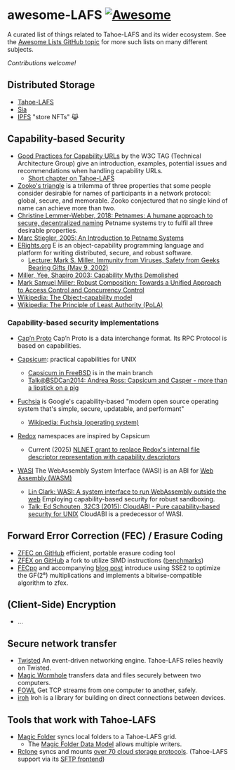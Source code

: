 # awesome-LAFS [![Awesome](https://awesome.re/badge-flat.svg)](https://awesome.re)

A curated list of things related to Tahoe-LAFS and its wider ecosystem.
See the [Awesome Lists GitHub topic](https://github.com/topics/awesome) for more such lists on many different subjects.

*Contributions welcome!*


## Distributed Storage

  * [Tahoe-LAFS](https://www.tahoe-lafs.org/)
  * [Sia](https://sia.tech/)
  * [IPFS](https://ipfs.tech/) "store NFTs" 😹

## Capability-based Security

  * [Good Practices for Capability URLs](https://w3ctag.github.io/capability-urls/) by the W3C TAG (Technical Architecture Group) give an introduction, examples, potential issues and recommendations when handling capability URLs.
    * [Short chapter on Tahoe-LAFS](https://w3ctag.github.io/capability-urls/#tahoe-lafs)
  * [Zooko's triangle](https://en.wikipedia.org/wiki/Zooko%27s_triangle) is a trilemma of three properties that some people consider desirable for names of participants in a network protocol: global, secure, and memorable. Zooko conjectured that no single kind of name can achieve more than two.
  * [Christine Lemmer-Webber, 2018: Petnames: A humane approach to secure, decentralized naming](https://files.spritely.institute/papers/petnames.pdf) Petname systems try to fulfil all three desirable properties.
  * [Marc Stiegler, 2005: An Introduction to Petname Systems](http://www.skyhunter.com/marcs/petnames/IntroPetNames.html)
  * [ERights.org](http://www.erights.org/) E is an object-capability programming language and platform for writing distributed, secure, and robust software.
    * [Lecture: Mark S. Miller, Immunity from Viruses, Safety from Geeks Bearing Gifts (May 9, 2002)](https://www.youtube.com/watch?v=KoM_aCuFk1w)
  * [Miller, Yee, Shapiro 2003: Capability Myths Demolished](https://srl.cs.jhu.edu/pubs/SRL2003-02.pdf)
  * [Mark Samuel Miller: Robust Composition: Towards a Unified Approach to Access Control and Concurrency Control](http://erights.org/talks/thesis/markm-thesis.pdf)
  * [Wikipedia: The Object-capability model](https://en.wikipedia.org/wiki/Object-capability_model)
  * [Wikipedia: The Principle of Least Authority (PoLA)](https://en.wikipedia.org/wiki/Principle_of_least_privilege)

### Capability-based security implementations

  * [Cap’n Proto](https://capnproto.org/rpc.html) Cap’n Proto is a data interchange format. Its RPC Protocol is based on capabilities.

  * [Capsicum](https://www.cl.cam.ac.uk/research/security/capsicum/): practical capabilities for UNIX
    * [Capsicum in FreeBSD](https://wiki.freebsd.org/Capsicum) is in the main branch
    * [Talk@BSDCan2014: Andrea Ross: Capsicum and Casper - more than a lipstick on a pig](https://www.youtube.com/watch?v=0la06FHbdvg)
  * [Fuchsia](https://fuchsia.dev/) is Google's capability-based "modern open source operating system that's simple, secure, updatable, and performant"
    * [Wikipedia: Fuchsia (operating system)](https://en.wikipedia.org/wiki/Fuchsia_(operating_system))
  * [Redox](https://www.redox-os.org/) namespaces are inspired by Capsicum
    * Current (2025) [NLNET grant to replace Redox's internal file descriptor representation with capability descriptors](https://nlnet.nl/project/Capability-based-RedoxOS/)

  * [WASI](https://wasi.dev/) The WebAssembly System Interface (WASI) is an ABI for [Web Assembly (WASM)](https://www.w3.org/TR/wasm-core-2/)
    * [Lin Clark: WASI: A system interface to run WebAssembly outside the web](https://hacks.mozilla.org/2019/03/standardizing-wasi-a-webassembly-system-interface/) Employing capability-based security for robust sandboxing.
    * [Talk: Ed Schouten, 32C3 (2015): CloudABI - Pure capability-based security for UNIX](https://media.ccc.de/v/32c3-7231-cloudabi) CloudABI is a predecessor of WASI.

## Forward Error Correction (FEC) / Erasure Coding

  * [ZFEC on GitHub](https://github.com/tahoe-lafs/zfec/) efficient, portable erasure coding tool
  * [ZFEX on GitHub](https://github.com/WojciechMigda/zfex/) a fork to utilize SIMD instructions ([benchmarks](https://github.com/WojciechMigda/zfex/blob/main/bench/Results.rst))
  * [FECpp](https://www.randombit.net/code/fecpp/) and accompanying [blog post](https://randombit.net/bitbashing/posts/forward_error_correction_using_simd.html) introduce using SSE2 to optimize the GF(2⁸) multiplications and implements a bitwise-compatible algorithm to zfex.

## (Client-Side) Encryption

  * ...

## Secure network transfer

  * [Twisted](https://twisted.org/) An event-driven networking engine.  Tahoe-LAFS relies heavily on Twisted.
  * [Magic Wormhole](https://github.com/magic-wormhole/magic-wormhole) transfers data and files securely between two computers.
  * [FOWL](https://github.com/meejah/fowl) Get TCP streams from one computer to another, safely.
  * [iroh](https://iroh.computer/) Iroh is a library for building on direct connections between devices.

## Tools that work with Tahoe-LAFS

  * [Magic Folder](https://github.com/tahoe-lafs/magic-folder) syncs local folders to a Tahoe-LAFS grid.
    * The [Magic Folder Data Model](https://magic-folder.readthedocs.io/en/latest/datamodel.html) allows multiple writers.
  * [Rclone](https://rclone.org/) syncs and mounts [over 70 cloud storage protocols](https://rclone.org/#providers). (Tahoe-LAFS support via its [SFTP frontend](https://tahoe-lafs.org/trac/tahoe-lafs/wiki/SftpFrontend))
